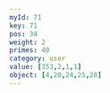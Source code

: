```yaml
---
myId: 71
key: 71
pos: 34
weight: 2
primes: 40
category: user
value: [353,2,1,1]
object: [4,20,24,25,28]
---
```

